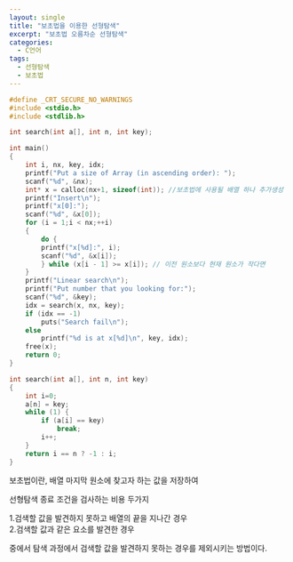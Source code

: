 ```yaml
---
layout: single
title: "보초법을 이용한 선형탐색"
excerpt: "보초법 오름차순 선형탐색"
categories:
  - C언어
tags:
  - 선형탐색
  - 보초법
---
```

```c
#define _CRT_SECURE_NO_WARNINGS
#include <stdio.h>
#include <stdlib.h>

int search(int a[], int n, int key);

int main()
{
	int i, nx, key, idx;
	printf("Put a size of Array (in ascending order): ");
	scanf("%d", &nx);
	int* x = calloc(nx+1, sizeof(int)); //보초법에 사용될 배열 하나 추가생성
	printf("Insert\n");
	printf("x[0]:");
	scanf("%d", &x[0]);
	for (i = 1;i < nx;++i)
	{
		do {
		printf("x[%d]:", i);
		scanf("%d", &x[i]);
		} while (x[i - 1] >= x[i]); // 이전 원소보다 현재 원소가 작다면
	}
	printf("Linear search\n");
	printf("Put number that you looking for:");
	scanf("%d", &key);
	idx = search(x, nx, key);
	if (idx == -1)
		puts("Search fail\n");
	else
		printf("%d is at x[%d]\n", key, idx);
	free(x);
	return 0;
}

int search(int a[], int n, int key)
{
	int i=0;
	a[n] = key;
	while (1) {
		if (a[i] == key)
			break;
		i++;
	}
	return i == n ? -1 : i;
}
```

보초법이란, 배열 마지막 원소에 찾고자 하는 값을 저장하여

선형탐색 종료 조건을 검사하는 비용 두가지

1.검색할 값을 발견하지 못하고 배열의 끝을 지나간 경우  
2.검색할 값과 같은 요소를 발견한 경우

중에서 탐색 과정에서 검색할 값을 발견하지 못하는 경우를 제외시키는 방법이다.

